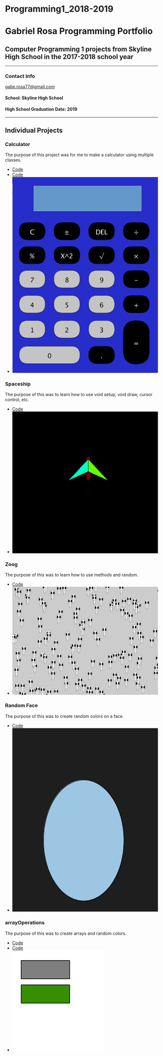 # Programming1_2018-2019

# Gabriel Rosa Programming Portfolio

## Computer Programming 1 projects from Skyline High School in the 2017-2018 school year

---

### **Contact Info**

gabe.rosa77@gmail.com

#### School: Skyline High School

#### High School Graduation Date: 2019

---

## Individual Projects

### Calculator

The purpose of this project was for me to make a calculator using multiple classes.

+ [Code](https://github.com/gabero/Programming1_2018-2019/blob/master/Calculator/Calc)
+ [Code](https://github.com/gabero/Programming1_2018-2019/blob/master/Calculator/button)
+ ![Calculator Image](https://github.com/gabero/Programming1_2018-2019/blob/master/Calculator/newcalc.png "Example of Runing Program")

### Spaceship

The purpose of this was to learn how to use void setup, void draw, cursor control, etc.

+ [Code](https://github.com/gabero/Programming1_2018-2019/blob/master/spaceship/spaceship.pde)
+ ![Spaceship Image](https://github.com/gabero/Programming1_2018-2019/blob/master/spaceship/picofsship.png)


### Zoog

The purpose of this was to learn how to use methods and random.

+ [Code](https://github.com/gabero/Programming1_2018-2019/blob/master/Zoog/Zoog.pde)
+ ![Zoog Image](https://github.com/gabero/Programming1_2018-2019/blob/master/Zoog/zoogpic.png)

### Random Face

The purpose of this was to create random colors on a face.

+ [Code](https://github.com/gabero/Programming1_2018-2019/blob/master/Random_face/Random_face.pde)
+ ![Random Face Image](https://github.com/gabero/Programming1_2018-2019/blob/master/Random_face/randomfacepic.png)

### arrayOperations

The purpose of this was to create arrays and random colors.

+ [Code](https://github.com/gabero/Programming1_2018-2019/blob/master/arrayOperations/arrayOperations.pde)
+ [Code](https://github.com/gabero/Programming1_2018-2019/blob/master/arrayOperations/Button.pde)
+ ![arrayOperations Image](https://github.com/gabero/Programming1_2018-2019/blob/master/arrayOperations/Screen%20Shot%202019-05-16%20at%201.53.37%20PM.png)
